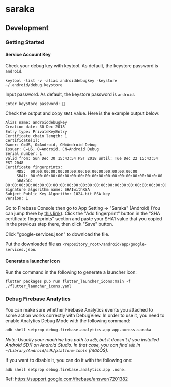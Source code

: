 # saraka

## Development

### Getting Started

#### Service Account Key

Check your debug key with keytool. As default, the keystore password is `android`.

```
keytool -list -v -alias androiddebugkey -keystore ~/.android/debug.keystore
```

Input password. As default, the keystore password is `android`.

```
Enter keystore password: 🔑
```

Check the output and copy `SHA1` value. Here is the example output below:

```
Alias name: androiddebugkey
Creation date: 30-Dec-2018
Entry type: PrivateKeyEntry
Certificate chain length: 1
Certificate[1]:
Owner: C=US, O=Android, CN=Android Debug
Issuer: C=US, O=Android, CN=Android Debug
Serial number: 1
Valid from: Sun Dec 30 15:43:54 PST 2018 until: Tue Dec 22 15:43:54 PST 2048
Certificate fingerprints:
	 MD5:  00:00:00:00:00:00:00:00:00:00:00:00:00:00:00:00
	 SHA1: 00:00:00:00:00:00:00:00:00:00:00:00:00:00:00:00:00:00:0:00
	 SHA256: 00:00:00:00:00:00:00:00:00:00:00:00:00:00:00:00:00:00:00:00:00:00:00:00:00:00:00:00:00:00:00:00
Signature algorithm name: SHA1withRSA
Subject Public Key Algorithm: 1024-bit RSA key
Version: 1
```

Go to Firebase Console then go to App Setting -> "Saraka" (Android) (You can jump there by [this link](https://console.firebase.google.com/u/0/project/saraka/settings/general/android:app.axross.saraka)). Click the "Add fingerprint" button in the "SHA certificate fingerprints" section and paste your SHA1 value that you copied in the previous step there, then click "Save" button.

Click "google-services.json" to download the file.

Put the downloaded file as `<repository_root>/android/app/google-services.json`.

#### Generate a launcher icon

Run the command in the following to generate a launcher icon:

```
flutter packages pub run flutter_launcher_icons:main -f ./flutter_launcher_icons.yaml
```

### Debug Firebase Analytics

You can make sure whether Firebase Analytics events you attached to some action works correctly with DebugView. In order to use it, you need to enable Analytics Debug Mode with the following command:

```
adb shell setprop debug.firebase.analytics.app app.axross.saraka
```

_Note: Usually your machine has path to `adb`, but it doesn't if you installed Android SDK on Android Studio. In that case, you can find `adb` in `~/Library/Android/sdk/platform-tools` (macOS)._

If you want to disable it, you can do it with the following one:

```
adb shell setprop debug.firebase.analytics.app .none.
```

Ref: https://support.google.com/firebase/answer/7201382
